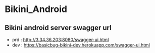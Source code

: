# Bikini_Android
## Bikini android server swagger url
- prd : http://3.34.36.203:8080/swagger-ui.html
- dev : https://basicbug-bikini-dev.herokuapp.com/swagger-ui.html
